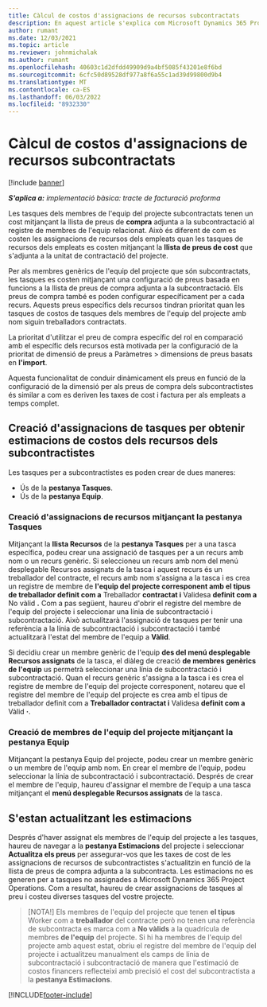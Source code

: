 ```yaml
---
title: Càlcul de costos d'assignacions de recursos subcontractats
description: En aquest article s'explica com Microsoft Dynamics 365 Project Operations calcula l'estimació de costos de les assignacions de recursos subcontractats.
author: rumant
ms.date: 12/03/2021
ms.topic: article
ms.reviewer: johnmichalak
ms.author: rumant
ms.openlocfilehash: 40603c1d2dfdd49909d9a4bf5085f43201e8f6bd
ms.sourcegitcommit: 6cfc50d89528df977a8f6a55c1ad39d99800d9b4
ms.translationtype: MT
ms.contentlocale: ca-ES
ms.lasthandoff: 06/03/2022
ms.locfileid: "8932330"
---
```

# <a name="cost-estimation-of-subcontracted-resource-assignments"></a>Càlcul de costos d'assignacions de recursos subcontractats

[!include [banner](../../includes/dataverse-preview.md)]

_**S'aplica a:** implementació bàsica: tracte de facturació proforma_

Les tasques dels membres de l'equip del projecte subcontractats tenen un cost mitjançant la llista de preus de **compra** adjunta a la subcontractació al registre de membres de l'equip relacionat. Això és diferent de com es costen les assignacions de recursos dels empleats quan les tasques de recursos dels empleats es costen mitjançant la **llista de preus de cost** que s'adjunta a la unitat de contractació del projecte. 

Per als membres genèrics de l'equip del projecte que són subcontractats, les tasques es costen mitjançant una configuració de preus basada en funcions a la llista de preus de compra adjunta a la subcontractació. Els preus de compra també es poden configurar específicament per a cada recurs. Aquests preus específics dels recursos tindran prioritat quan les tasques de costos de tasques dels membres de l'equip del projecte amb nom siguin treballadors contractats. 

La prioritat d'utilitzar el preu de compra específic del rol en comparació amb el específic dels recursos està motivada per la configuració de la prioritat de dimensió de preus a Paràmetres > dimensions de preus basats en **l'import**.

Aquesta funcionalitat de conduir dinàmicament els preus en funció de la configuració de la dimensió per als preus de compra dels subcontractistes és similar a com es deriven les taxes de cost i factura per als empleats a temps complet. 

## <a name="creating-task-assignments-for-getting-cost-estimates-of-subcontractor-resources"></a>Creació d'assignacions de tasques per obtenir estimacions de costos dels recursos dels subcontractistes

Les tasques per a subcontractistes es poden crear de dues maneres: 
- Ús de la **pestanya Tasques**.
- Ús de la **pestanya Equip**.

### <a name="creating-resources-assignments-using-the-tasks-tab"></a>Creació d'assignacions de recursos mitjançant la pestanya Tasques
Mitjançant la **llista Recursos** de la **pestanya Tasques** per a una tasca específica, podeu crear una assignació de tasques per a un recurs amb nom o un recurs genèric. Si seleccioneu un recurs amb nom del menú desplegable Recursos assignats de la tasca i aquest recurs és un treballador del contracte, el recurs amb nom s'assigna a la tasca i es crea un registre de membre de **l'equip del projecte corresponent amb el tipus de treballador definit com a** Treballador **contractat i** Validesa **definit com a** No vàlid **.** Com a pas següent, haureu d'obrir el registre del membre de l'equip del projecte i seleccionar una línia de subcontractació i subcontractació. Això actualitzarà l'assignació de tasques per tenir una referència a la línia de subcontractació i subcontractació i també actualitzarà l'estat del membre de l'equip a **Vàlid**.

Si decidiu crear un membre genèric de l'equip **des del menú desplegable Recursos assignats** de la tasca, el diàleg de creació **de membres genèrics de l'equip** us permetrà seleccionar una línia de subcontractació i subcontractació. Quan el recurs genèric s'assigna a la tasca i es crea el registre de membre de l'equip del projecte corresponent, notareu que el registre del membre de l'equip del projecte es crea amb el tipus de treballador definit com a **Treballador contractat i** Validesa **definit com a** Vàlid **·**.

### <a name="creating-project-team-members-using-the-team-tab"></a>Creació de membres de l'equip del projecte mitjançant la pestanya Equip
Mitjançant la pestanya Equip del projecte, podeu crear un membre genèric o un membre de l'equip amb nom. En crear el membre de l'equip, podeu seleccionar la línia de subcontractació i subcontractació. Després de crear el membre de l'equip, haureu d'assignar el membre de l'equip a una tasca mitjançant el **menú desplegable Recursos assignats** de la tasca. 

## <a name="updating-estimates"></a>S'estan actualitzant les estimacions
Després d'haver assignat els membres de l'equip del projecte a les tasques, haureu de navegar a la **pestanya Estimacions** del projecte i seleccionar **Actualitza els preus** per assegurar-vos que les taxes de cost de les assignacions de recursos de subcontractistes s'actualitzin en funció de la llista de preus de compra adjunta a la subcontracta. Les estimacions no es generen per a tasques no assignades a Microsoft Dynamics 365 Project Operations. Com a resultat, haureu de crear assignacions de tasques al preu i costeu diverses tasques del vostre projecte. 

> [NOTA!] Els membres de l'equip del projecte que tenen **el tipus** Worker com a **treballador** del contracte però no tenen una referència de subcontracta es marca com a **No vàlids** a la quadrícula de membres **de l'equip** del projecte. Si hi ha membres de l'equip del projecte amb aquest estat, obriu el registre del membre de l'equip del projecte i actualitzeu manualment els camps de línia de subcontractació i subcontractació de manera que l'estimació de costos financers reflecteixi amb precisió el cost del subcontractista a la **pestanya Estimacions**. 


[!INCLUDE[footer-include](../../includes/footer-banner.md)]
